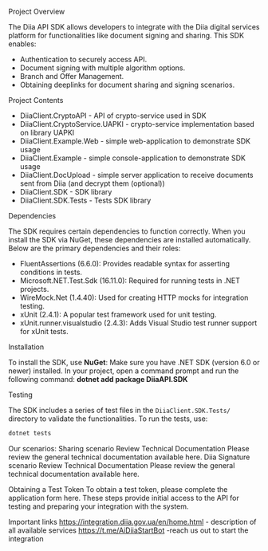 Project Overview

The Diia API SDK allows developers to integrate with the Diia digital services platform for functionalities like document signing and sharing. This SDK enables:
- Authentication to securely access API.
- Document signing with multiple algorithm options.
- Branch and Offer Management.
- Obtaining deeplinks for document sharing and signing scenarios.

Project Contents

- DiiaClient.CryptoAPI - API of crypto-service used in SDK
- DiiaClient.CryptoService.UAPKI - crypto-service implementation based on library UAPKI
- DiiaClient.Example.Web - simple web-application to demonstrate SDK usage
- DiiaClient.Example - simple console-application to demonstrate SDK usage
- DiiaClient.DocUpload - simple server application to receive documents sent from Diia (and decrypt them (optional))
- DiiaClient.SDK - SDK library
- DiiaClient.SDK.Tests - Tests SDK library

Dependencies

The SDK requires certain dependencies to function correctly. When you install the SDK via NuGet, these dependencies are installed automatically. Below are the primary dependencies and their roles:
- FluentAssertions (6.6.0): Provides readable syntax for asserting conditions in tests.
- Microsoft.NET.Test.Sdk (16.11.0): Required for running tests in .NET projects.
- WireMock.Net (1.4.40): Used for creating HTTP mocks for integration testing.
- xUnit (2.4.1): A popular test framework used for unit testing.
- xUnit.runner.visualstudio (2.4.3): Adds Visual Studio test runner support for xUnit tests.

Installation

To install the SDK, use **NuGet**:
Make sure you have .NET SDK (version 6.0 or newer) installed.
In your project, open a command prompt and run the following command:
**dotnet add package DiiaAPI.SDK**

Testing

The SDK includes a series of test files in the `DiiaClient.SDK.Tests/` directory to validate the functionalities. To run the tests, use:
```bash
dotnet tests
```


Our scenarios: 
Sharing scenario
Review Technical Documentation
Please review the general technical documentation available here.
Diia Signature scenario
Review Technical Documentation
Please review the general technical documentation available here.

Obtaining a Test Token
To obtain a test token, please complete the application form here.
These steps provide initial access to the API for testing and preparing your integration with the system.

Important links
https://integration.diia.gov.ua/en/home.html - description of all available services
https://t.me/AiDiiaStartBot -reach us out to start the integration

